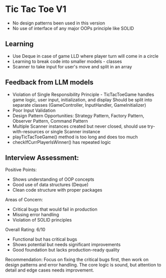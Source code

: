 # Tic Tac Toe V1

- No design patterns been used in this version
- No use of interface of any major OOPs principle like SOLID


## Learning

- Use Deque in case of game LLD where player turn will come in a circle
- Learning to break code into smaller models - classes
- Scanner to take input for user's move and split in an array

## Feedback from LLM models

- Violation of Single Responsibility Principle - TicTacToeGame handles game logic, user input, initialization, and display
  Should be split into separate classes (GameController, InputHandler, GameInitializer)
- Poor Input Validation
- Design Pattern Opportunities: Strategy Pattern, Factory Pattern, Observer Pattern, Command Pattern
- Multiple Scanner instances created but never closed, should use try-with-resources or single Scanner instance
- playTicTacToeGame() method is too long and does too much
- checkIfCurrPlayerIsWinner() has repeated logic

## Interview Assessment:

Positive Points:
- Shows understanding of OOP concepts
- Good use of data structures (Deque)
- Clean code structure with proper packages

Areas of Concern:

- Critical bugs that would fail in production
- Missing error handling
- Violation of SOLID principles

Overall Rating: 6/10

- Functional but has critical bugs
- Shows potential but needs significant improvements
- Good foundation but lacks production-ready quality

Recommendation: Focus on fixing the critical bugs first, then work on design patterns and error handling. The core logic is sound, but attention to detail and edge cases needs improvement.